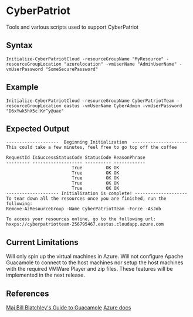 # CyberPatriot
Tools and various scripts used to support CyberPatriot

## Syntax
```Initialize-CyberPatriotCloud -resourceGroupName "MyResource" -resourceGroupLocation "azurelocation" -vmUserName "AdminUserName" -vmUserPassword "SomeSecurePassword"```

## Example
```Initialize-CyberPatriotCloud -resourceGroupName CyberPatriotTeam -resourceGroupLocation eastus -vmUserName CyberAdmin -vmUserPassword "D6xYwk5hX5c!Kr^y@uae"```

## Expected Output
```
--------------------  Beginning Initialization  ---------------------
This could take a few minutes, feel free to go top off the coffee

RequestId IsSuccessStatusCode StatusCode ReasonPhrase
--------- ------------------- ---------- ------------
                         True         OK OK          
                         True         OK OK          
                         True         OK OK          
                         True         OK OK          
                         True         OK OK          
-------------------- Initialization is complete! --------------------
To tear down all the resources once you are finished, run the following:
Remove-AzResourceGroup -Name CyberPatriotTeam -Force -AsJob

To access your resources online, go to the following url:
hxxps://cyberpatriotteam-256795467.eastus.cloudapp.azure.com
```
## Current Limitations
Will only spin up the virtual machines in Azure. Will not configure Apache Guacamole to connect to the host machines nor setup the host machines with the required VMWare Player and zip files. These features will be implemented in the next release.

## References
[Maj Bill Blatchley's Guide to Guacamole](https://files.constantcontact.com/b6eda340101/3b2e7e3f-7e0a-425b-b5cf-6e293a41fc01.pdf)
[Azure docs](https://github.com/Azure/azure-docs-powershell-samples/blob/master/virtual-machine/create-vm-detailed/create-vm-detailed.ps1)
